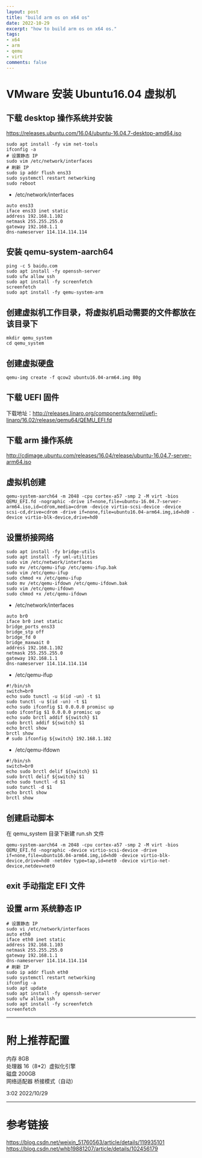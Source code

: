 ```yaml
---
layout: post
title: "build arm os on x64 os"
date: 2022-10-29
excerpt: "how to build arm os on x64 os."
tags:
- x64
- arm
- qemu
- virt
comments: false
---
```



# VMware 安装 Ubuntu16.04 虚拟机

## 下载 desktop 操作系统并安装

https://releases.ubuntu.com/16.04/ubuntu-16.04.7-desktop-amd64.iso

```shell
sudo apt install -fy vim net-tools
ifconfig -a
# 设置静态 IP
sudo vim /etc/network/interfaces
# 刷新 IP
sudo ip addr flush ens33
sudo systemctl restart networking
sudo reboot
```

- /etc/network/interfaces

```
auto ens33
iface ens33 inet static
address 192.168.1.102
netmask 255.255.255.0
gateway 192.168.1.1
dns-nameserver 114.114.114.114
```

## 安装 qemu-system-aarch64

```shell
ping -c 5 baidu.com
sudo apt install -fy openssh-server
sudo ufw allow ssh
sudo apt install -fy screenfetch
screenfetch
sudo apt install -fy qemu-system-arm
```

## 创建虚拟机工作目录，将虚拟机启动需要的文件都放在该目录下

```shell
mkdir qemu_system
cd qemu_system
```

## 创建虚拟硬盘

```shell
qemu-img create -f qcow2 ubuntu16.04-arm64.img 80g
```

## 下载 UEFI 固件

下载地址：http://releases.linaro.org/components/kernel/uefi-linaro/16.02/release/qemu64/QEMU_EFI.fd

## 下载 arm 操作系统

http://cdimage.ubuntu.com/releases/16.04/release/ubuntu-16.04.7-server-arm64.iso

## 虚拟机创建

```shell
qemu-system-aarch64 -m 2048 -cpu cortex-a57 -smp 2 -M virt -bios QEMU_EFI.fd -nographic -drive if=none,file=ubuntu-16.04.7-server-arm64.iso,id=cdrom,media=cdrom -device virtio-scsi-device -device scsi-cd,drive=cdrom -drive if=none,file=ubuntu16.04-arm64.img,id=hd0 -device virtio-blk-device,drive=hd0
```

## 设置桥接网络

```shell
sudo apt install -fy bridge-utils
sudo apt install -fy uml-utilities
sudo vim /etc/network/interfaces
sudo mv /etc/qemu-ifup /etc/qemu-ifup.bak
sudo vim /etc/qemu-ifup
sudo chmod +x /etc/qemu-ifup
sudo mv /etc/qemu-ifdown /etc/qemu-ifdown.bak
sudo vim /etc/qemu-ifdown
sudo chmod +x /etc/qemu-ifdown
```

- /etc/network/interfaces

```
auto br0
iface br0 inet static
bridge_ports ens33
bridge_stp off
bridge_fd 0
bridge_maxwait 0
address 192.168.1.102
netmask 255.255.255.0
gateway 192.168.1.1
dns-nameserver 114.114.114.114
```

- /etc/qemu-ifup

```
#!/bin/sh
switch=br0
echo sudo tunctl -u $(id -un) -t $1
sudo tunctl -u $(id -un) -t $1
echo sudo ifconfig $1 0.0.0.0 promisc up
sudo ifconfig $1 0.0.0.0 promisc up
echo sudo brctl addif ${switch} $1
sudo brctl addif ${switch} $1
echo brctl show
brctl show
# sudo ifconfig ${switch} 192.168.1.102
```

- /etc/qemu-ifdown

```
#!/bin/sh
switch=br0
echo sudo brctl delif ${switch} $1
sudo brctl delif ${switch} $1
echo sudo tunctl -d $1
sudo tunctl -d $1
echo brctl show
brctl show
```

## 创建启动脚本

在 qemu_system 目录下新建 run.sh 文件

```shell
qemu-system-aarch64 -m 2048 -cpu cortex-a57 -smp 2 -M virt -bios QEMU_EFI.fd -nographic -device virtio-scsi-device -drive if=none,file=ubuntu16.04-arm64.img,id=hd0 -device virtio-blk-device,drive=hd0 -netdev type=tap,id=net0 -device virtio-net-device,netdev=net0
```

## exit 手动指定 EFI 文件

## 设置 arm 系统静态 IP

```shell
# 设置静态 IP
sudo vi /etc/network/interfaces
auto eth0
iface eth0 inet static
address 192.168.1.103
netmask 255.255.255.0
gateway 192.168.1.1
dns-nameserver 114.114.114.114
# 刷新 IP
sudo ip addr flush eth0
sudo systemctl restart networking
ifconfig -a
sudo apt update
sudo apt install -fy openssh-server
sudo ufw allow ssh
sudo apt install -fy screenfetch
screenfetch
```

---

# 附上推荐配置

内存 8GB  
处理器 16（8*2）虚拟化引擎  
磁盘 200GB  
网络适配器 桥接模式（自动）  

3:02 2022/10/29

---

# 参考链接

https://blog.csdn.net/weixin_51760563/article/details/119935101  
https://blog.csdn.net/whb19881207/article/details/102456179
